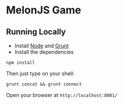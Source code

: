 MelonJS Game
============

## Running Locally

- Install [Node](http://nodejs.org/download/) and [Grunt](http://gruntjs.com/)
- Install the dependencies

```
npm install
```

Then just type on your shell:

```
grunt concat && grunt connect
```

Open your browser at `http://localhost:8001/`
